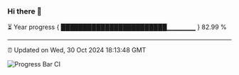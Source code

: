 ### Hi there 👋

⏳ Year progress { ████████████████████████▁▁▁▁▁▁ } 82.99 %

---

⏰ Updated on Wed, 30 Oct 2024 18:13:48 GMT

![Progress Bar CI](https://github.com/Shyam-Makwana/GitHub-Actions-Demo/workflows/Progress%20Bar%20CI/badge.svg)
